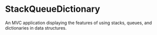 # StackQueueDictionary

An MVC application displaying the features of using stacks, queues, and dictionaries in data structures.
